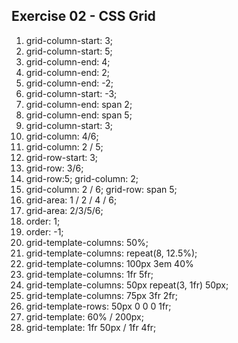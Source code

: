 ## Exercise 02 - CSS Grid

1. grid-column-start: 3;
2. grid-column-start: 5;
3. grid-column-end: 4;
4. grid-column-end: 2;
5. grid-column-end: -2;
6. grid-column-start: -3;
7. grid-column-end: span 2;
8. grid-column-end: span 5;
9. grid-column-start: 3;
10. grid-column: 4/6;
11. grid-column: 2 / 5;
12. grid-row-start: 3;
13. grid-row: 3/6;
14. grid-row:5; grid-column: 2;
15. grid-column: 2 / 6; grid-row: span 5;
16. grid-area: 1 / 2 / 4 / 6;
17. grid-area: 2/3/5/6;
18. order: 1;
19. order: -1;
20. grid-template-columns: 50%;
21. grid-template-columns: repeat(8, 12.5%);
22. grid-template-columns: 100px 3em 40%
23. grid-template-columns: 1fr 5fr;
24. grid-template-columns: 50px repeat(3, 1fr) 50px;
25. grid-template-columns: 75px 3fr 2fr;
26. grid-template-rows: 50px 0 0 0 1fr;
27. grid-template: 60% / 200px;
28. grid-template: 1fr 50px / 1fr 4fr;

